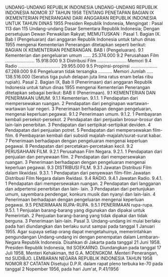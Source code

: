  UNDANG-UNDANG REPUBLIK INDONESIA UNDANG-UNDANG REPUBLIK INDONESIA NOMOR 37 TAHUN 1958 TENTANG PENETAPAN BAGIAN IX (KEMENTERIAN PENERANGAN) DARI ANGGARAN REPUBLIK INDONESIA UNTUK TAHUN DINAS 1955 Presiden Republik Indonesia,
Mengingat :
 Pasal 113 dan 115 Undang-undang Dasar Sementara Republik Indonesia; Dengan persetujuan Dewan Perwakilan Rakyat;
MEMUTUSKAN :
 Pasal 1. Bagian IX. Bab I (Pengeluaran) dari anggaran Republik Indonesia untuk tahun dinas 1955 mengenai Kementerian Penerangan ditetapkan seperti berikut: BAGIAN IX KEMENTERIAN PENERANGAN. BAB I (Pengeluaran).
9.1 Kementerian dan pengeluaran umum ...... 25.374.000 9.2 Perusahaan Film ....................... 15.918.000 9.3 Distribusi Film ....................... Memori 9.4 Radio ................................. 29.955.000 9.5 Propinsi-propinsi ..................... 67.269.000 9.6 Pengeluaran tidak tersangka ........... Memori Jumlah ..... 138.516.000 (Seratus tiga puluh delapan juta lima ratus enam belas ribu rupiah). Pasal 2. Bagian IX, Bab II (Penerimaan) dari anggaran Republik Indonesia untuk tahun dinas 1955 mengenai Kementerian Penerangan ditetapkan sebagai berikut: BAB II (Penerimaan).
9.1 KEMENTERIAN DAN PENERIMAAN UMUM.
9.1.1 Kementerian.
9.1.1. 1 Pendapatan dari mempersewakan ruangan. 2 Pendapatan dari penginapan wartawan-wartawan luar negeri. 3 Penerimaan berhadapan dengan pengeluaran, mengenai keperluan pegawai.
9.1.2 Penerimaan umum.
9.1.2. 1 Pembayaran kembali persekot-persekot. 2 Pendapatan dari penjualan brosur-brosur dan lain-lain penerbitan. 3 Pendapatan dari sertipikat-sertipikat deviden. 4 Pendapatan dari penjualan potret. 5 Pendapatan dari mempersewakan film-film. 6 Pembayaran kembali dari subsidi majalah-majalah/surat-surat kabar. 7 Penerimaan berhadapan dengan pengeluaran mengenai keperluan pegawai. 8 Pendapatan dari percetakan-percetakan kecil.
9.2 PERUSAHAAN FILM.
9.2.1 Perusahaan Film Negara.
9.2.1. 1 Pendapatan dari penjualan dan penyewaan film. 2 Pendapatan dari mempersewakan ruangan. 3 Penerimaan berhadapan dengan pengeluaran mengenai keperluan pegawai.
9.3 DISTRIBUSI FILM.
9.3.1 Jawatan Distribusi Film dalam likwidasi.
9.3.1. 1 Pendapatan dari penyewaan film-film Jawatan Distribusi Film Negara dalam Rwidasi.
9.4 RADIO.
9.4.1 Jawatan Radio.
9.4.1. 1 Pendapatan dari mempersewakan ruangan. 2 Pendapatan dari langganan dan adpertensi penerbitan dan lain- lain. 3 Pendapatan dari pertunjukan umum, sayembara pendengar, konkurs musik dan nyanyi dan lain-lain. 4 Penerimaan berhadapan dengan pengeluaran mengenai keperluan pegawai.
9.5 PENERIMAAN RUPA-RUPA.
9.5.1 PENERIMAAN rupa-rupa.
9.5.1. 1 Penjualan barang-barang yang digunakan dan dipakai untuk Pemerintah. 2 Penjualan barang-barang yang tidak dipakai dan tidak berguna. 3 Penerimaan lain-lain. Pasal 3. Undang-undang ini mulai berlaku pada hari diundangkan dan berlaku surut sampai pada tanggal 1 Januari 1955. Agar supaya setiap orang dapat mengetahuinya, memerintahkan pengundangan Undang-undang ini dengan penempatan dalam Lembaran- Negara Republik Indonesia. Disahkan di Jakarta pada tanggal 21 Juni 1958. Presiden Republik Indonesia, ttd SOEKARNO. Diundangkan pada tanggal 17 Juli 1958, Menteri Kehakiman, ttd G.A. MOENGKOM. Menteri Penerangan, ttd SUDIBJO. LEMBARAN NEGARA REPUBLIK INDONESIA TAHUN 1958 NOMOR 87 CATATAN Disetujui D.P.R. dalam rapat pleno terbuka ke-70 pada tanggal 2 Nopember 1956, pada hari Jum'at, P.41/1956